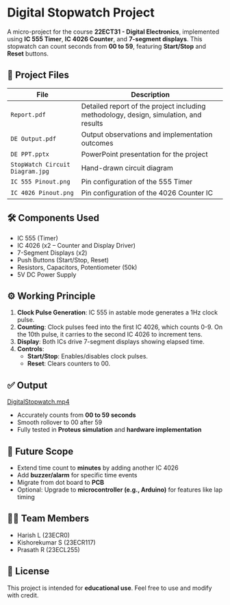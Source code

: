 

# Digital Stopwatch Project

A micro-project for the course **22ECT31 - Digital Electronics**, implemented using **IC 555 Timer**, **IC 4026 Counter**, and **7-segment displays**. This stopwatch can count seconds from **00 to 59**, featuring **Start/Stop** and **Reset** buttons.

## 📁 Project Files

| File | Description |
|------|-------------|
| `Report.pdf` | Detailed report of the project including methodology, design, simulation, and results |
| `DE Output.pdf` | Output observations and implementation outcomes |
| `DE PPT.pptx` | PowerPoint presentation for the project |
| `StopWatch Circuit Diagram.jpg` | Hand-drawn circuit diagram |
| `IC 555 Pinout.png` | Pin configuration of the 555 Timer |
| `IC 4026 Pinout.png` | Pin configuration of the 4026 Counter IC |

## 🛠️ Components Used

- IC 555 (Timer)
- IC 4026 (x2 – Counter and Display Driver)
- 7-Segment Displays (x2)
- Push Buttons (Start/Stop, Reset)
- Resistors, Capacitors, Potentiometer (50k)
- 5V DC Power Supply

## ⚙️ Working Principle

1. **Clock Pulse Generation**: IC 555 in astable mode generates a 1Hz clock pulse.
2. **Counting**: Clock pulses feed into the first IC 4026, which counts 0-9. On the 10th pulse, it carries to the second IC 4026 to increment tens.
3. **Display**: Both ICs drive 7-segment displays showing elapsed time.
4. **Controls**:
   - **Start/Stop**: Enables/disables clock pulses.
   - **Reset**: Clears counters to 00.

## ✅ Output

   [DigitalStopwatch.mp4](https://github.com/user-attachments/assets/fca4d497-cc74-4aa5-a369-9a526c9ae2f8)

- Accurately counts from **00 to 59 seconds**
- Smooth rollover to 00 after 59
- Fully tested in **Proteus simulation** and **hardware implementation**

## 🔮 Future Scope

- Extend time count to **minutes** by adding another IC 4026
- Add **buzzer/alarm** for specific time events
- Migrate from dot board to **PCB**
- Optional: Upgrade to **microcontroller (e.g., Arduino)** for features like lap timing

## 👨‍💻 Team Members

- Harish L (23ECR0)
- Kishorekumar S (23ECR117)
- Prasath R (23ECL255)

## 📜 License

This project is intended for **educational use**. Feel free to use and modify with credit.

